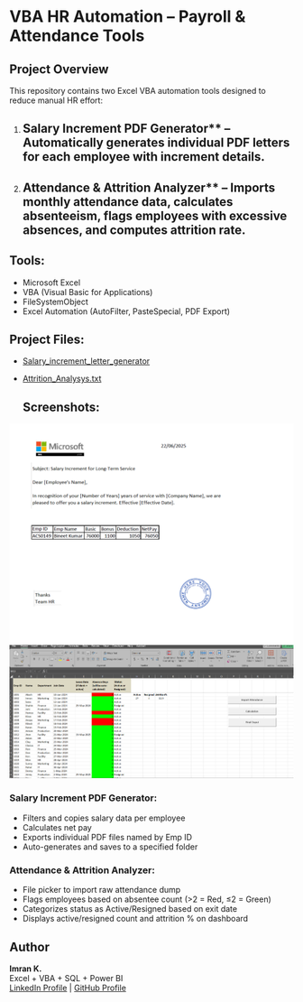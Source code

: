 # VBA HR Automation – Payroll & Attendance Tools

## Project Overview

This repository contains two Excel VBA automation tools designed to reduce manual HR effort:

1. ## Salary Increment PDF Generator** – Automatically generates individual PDF letters for each employee with increment details.
2. ## Attendance & Attrition Analyzer** – Imports monthly attendance data, calculates absenteeism, flags employees with excessive absences, and computes attrition rate.

 ## Tools:
- Microsoft Excel
- VBA (Visual Basic for Applications)
- FileSystemObject
- Excel Automation (AutoFilter, PasteSpecial, PDF Export)

## Project Files:

- [Salary_increment_letter_generator](VBA_Salary_Increment_Letter_Generator.txt)
- [Attrition_Analysys.txt](vba_attendance_attrition_calc.txt.txt)

  ## Screenshots:

![Increment_letter_Screenshot.txt](Increment_letter_screenshot.png.png)
![Attrition_Analysys_Screenshot.png](Atrrition_Report_screenshot.png)


### Salary Increment PDF Generator:
- Filters and copies salary data per employee
- Calculates net pay
- Exports individual PDF files named by Emp ID
- Auto-generates and saves to a specified folder

### Attendance & Attrition Analyzer:
- File picker to import raw attendance dump
- Flags employees based on absentee count (>2 = Red, ≤2 = Green)
- Categorizes status as Active/Resigned based on exit date
- Displays active/resigned count and attrition % on dashboard



## Author
**Imran K.**  
Excel + VBA + SQL + Power BI  
[LinkedIn Profile](www.linkedin.com/in/imran-khan-aa8b4718b) | [GitHub Profile](https://github.com/Imran-Analytics)















